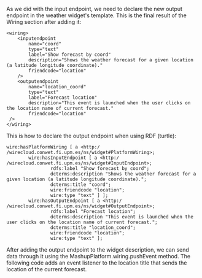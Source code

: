 As we did with the input endpoint, we need to declare the new output
endpoint in the weather widget's template. This is the final result of
the Wiring section after adding it:

    <wiring>
        <inputendpoint
            name="coord"
            type="text"
            label="Show forecast by coord"
            description="Shows the weather forecast for a given location (a latitude longitude coordinate)."
            friendcode="location"
        />
        <outputendpoint
            name="location_coord"
            type="text"
            label="Forecast location"
            description="This event is launched when the user clicks on the location name of current forecast."
            friendcode="location"
     />
    </wiring>

This is how to declare the output endpoint when using RDF (turtle):

    wire:hasPlatformWiring [ a <http:/​/wirecloud.conwet.fi.upm.es/ns/widget#PlatformWiring>;
            wire:hasInputEndpoint [ a <http:/​/wirecloud.conwet.fi.upm.es/ns/widget#InputEndpoint>;
                    rdfs:label "Show forecast by coord";
                    dcterms:description "Shows the weather forecast for a given location (a latitude longitude coordinate).";
                    dcterms:title "coord";
                    wire:friendcode "location";
                    wire:type "text" ] ];
            wire:hasOutputEndpoint [ a <http:/​/wirecloud.conwet.fi.upm.es/ns/widget#OutputEndpoint>;
                    rdfs:label "Forecast location";
                    dcterms:description "This event is launched when the user clicks on the location name of current forecast.";
                    dcterms:title "location_coord";
                    wire:friendcode "location";
                    wire:type "text" ];

After adding the output endpoint to the widget description, we can send
data through it using the MashupPlatform.wiring.pushEvent method. The
following code adds an event listener to the location title that sends
the location of the current forecast.

